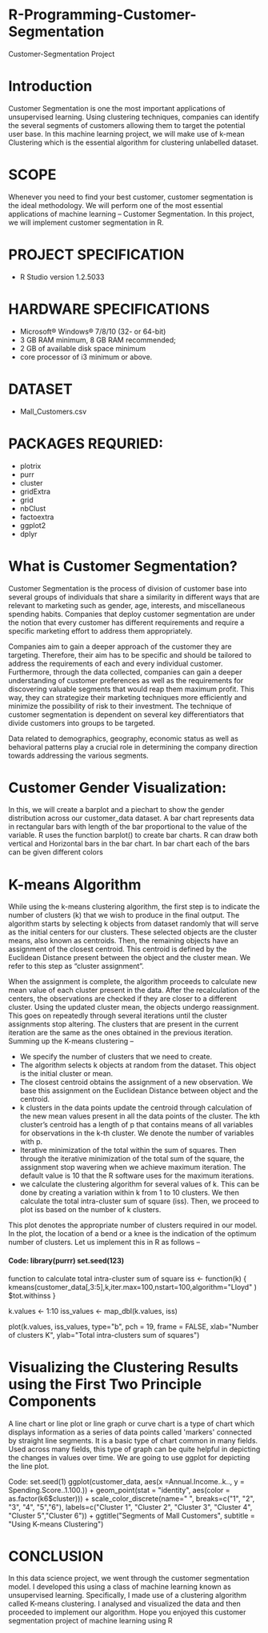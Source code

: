# R-Programming-Customer-Segmentation
Customer-Segmentation Project
# Introduction 
Customer Segmentation is one the most important applications of unsupervised learning. Using clustering techniques, companies can identify the several segments of customers allowing them to target the potential user base. In this machine learning project, we will make use of k-mean Clustering which is the essential algorithm for clustering unlabelled dataset.
  # SCOPE 
  Whenever you need to find your best customer, customer segmentation is the ideal methodology. We will perform one of the most essential applications of machine learning – Customer Segmentation. In this project, we will implement customer segmentation in R.
  # PROJECT SPECIFICATION
  - R Studio version 1.2.5033
  # HARDWARE SPECIFICATIONS
  - Microsoft® Windows® 7/8/10 (32- or 64-bit)
  - 3 GB RAM minimum, 8 GB RAM recommended;
  - 2 GB of available disk space minimum
  - core processor of i3 minimum or above.
  # DATASET
  - Mall_Customers.csv
  # PACKAGES REQURIED:
  - plotrix
  - purr
  - cluster
  - gridExtra
  - grid
  - nbClust
  - factoextra
  - ggplot2
  - dplyr
  
# What is Customer Segmentation?
Customer Segmentation is the process of division of customer base into several groups of individuals that share a similarity in different ways that are relevant to marketing such as gender, age, interests, and miscellaneous spending habits. 
Companies that deploy customer segmentation are under the notion that every customer has different requirements and require a specific marketing effort to address them appropriately. 

Companies aim to gain a deeper approach of the customer they are targeting. Therefore, their aim has to be specific and should be tailored to address the requirements of each and every individual customer. Furthermore, through the data collected, companies can gain a deeper understanding of customer preferences as well as the requirements for discovering valuable segments that would reap them maximum profit. This way, they can strategize their marketing techniques more efficiently and minimize the possibility of risk to their investment. The technique of customer segmentation is dependent on several key differentiators that divide customers into groups to be targeted. 

Data related to demographics, geography, economic status as well as behavioral patterns play a crucial role in determining the company direction towards addressing the various segments.
# Customer Gender Visualization: 

In this, we will create a barplot and a piechart to show the gender distribution across our customer_data dataset. A bar chart represents data in rectangular bars with length of the bar proportional to the value of the variable. R uses the function barplot() to create bar charts. R can draw both vertical and Horizontal bars in the bar chart. In bar chart each of the bars can be given different colors
# K-means Algorithm
 
 While using the k-means clustering algorithm, the first step is to indicate the number of clusters (k) that we wish to produce in the final output. The algorithm starts by selecting k objects from dataset randomly that will serve as the initial centers for our clusters. These selected objects are the cluster means, also known as centroids. Then, the remaining objects have an assignment of the closest centroid. This centroid is defined by the Euclidean Distance present between the object and the cluster mean. We refer to this step as “cluster assignment”. 
  
  When the assignment is complete, the algorithm proceeds to calculate new mean value of each cluster present in the data. After the recalculation of the centers, the observations are checked if they are closer to a different cluster. Using the updated cluster mean, the objects undergo reassignment. This goes on repeatedly through several iterations until the cluster assignments stop altering. The clusters that are present in the current iteration are the same as the ones obtained in the previous iteration. Summing up the K-means clustering – 
  - We specify the number of clusters that we need to create. 
  - The algorithm selects k objects at random from the dataset. This object is the initial cluster or mean. 
  - The closest centroid obtains the assignment of a new observation. We base this assignment on the Euclidean Distance between object and the centroid. 
  - k clusters in the data points update the centroid through calculation of the new mean values present in all the data points of the cluster. The kth cluster’s centroid has a length of p that contains means of all variables for observations in the k-th cluster. We denote the number of variables with p. 
  - Iterative minimization of the total within the sum of squares. Then through the iterative minimization of the total sum of the square, the assignment stop wavering when we achieve maximum iteration. The default value is 10 that the R software uses for the maximum iterations. 
  - we calculate the clustering algorithm for several values of k. This can be done by creating a variation within k from 1 to 10 clusters. We then calculate the total intra-cluster sum of square (iss). Then, we proceed to plot iss based on the number of k clusters. 
  
  This plot denotes the appropriate number of
clusters required in our model. In the plot, the location of a bend or a knee is the indication of the optimum number of clusters. Let us implement this in R as follows –

#### Code: library(purrr) set.seed(123) 

function to calculate total intra-cluster sum of square iss <- function(k) { kmeans(customer_data[,3:5],k,iter.max=100,nstart=100,algorithm="Lloyd" )
$tot.withinss } 

k.values <- 1:10 iss_values <- map_dbl(k.values, iss) 

plot(k.values, iss_values, type="b", pch = 19, frame = FALSE, xlab="Number of clusters K", ylab="Total intra-clusters sum of squares")

# Visualizing the Clustering Results using the First Two Principle Components
A line chart or line plot or line graph or curve chart is a type of chart which displays information as a series of data points called 'markers' connected by straight line segments. It is a basic type of chart common in many fields. Used across many fields, this type of graph can be quite helpful in depicting the changes in values over time. We are going to use ggplot for depicting the line plot. 

Code: set.seed(1) ggplot(customer_data, aes(x =Annual.Income..k.., y = Spending.Score..1.100.)) + geom_point(stat = "identity", aes(color = as.factor(k6$cluster))) + scale_color_discrete(name=" ", breaks=c("1", "2", "3", "4", "5","6"), labels=c("Cluster 1", "Cluster 2", "Cluster 3", "Cluster 4", "Cluster 5","Cluster 6")) + ggtitle("Segments of Mall Customers", subtitle = "Using K-means Clustering")
 # CONCLUSION
In this data science project, we went through the customer segmentation model. I developed this using a class of machine learning known as unsupervised learning. Specifically, I made use of a clustering algorithm called K-means clustering. I analysed and visualized the data and then proceeded to implement our algorithm. Hope you enjoyed this customer segmentation project of machine learning using R

